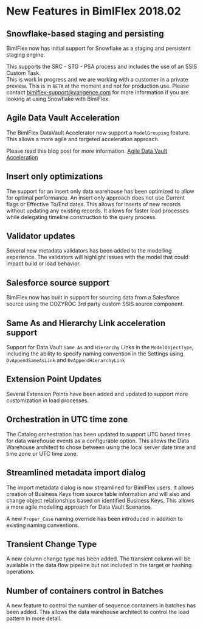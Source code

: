 # New Features in BimlFlex 2018.02

## Snowflake-based staging and persisting

BimlFlex now has initial support for Snowflake as a staging and persistent staging engine.

This supports the SRC - STG - PSA process and includes the use of an SSIS Custom Task.  
This is work in progress and we are working with a customer in a private preview. This is in `BETA` at the moment and not for production use. Please contact bimlflex-support@varigence.com for more information if you are looking at using Snowflake with BimlFlex.

## Agile Data Vault Acceleration

The BimlFlex DataVault Accelerator now support a `ModelGrouping` feature. This allows a more agile and targeted acceleration approach.

Please read this blog post for more information. [Agile Data Vault Acceleration](https://www.varigence.com/Blog/Post/84)

## Insert only optimizations

The support for an insert only data warehouse has been optimized to allow for optimal performance. An insert only approach does not use Current flags or Effective To/End dates. This allows for inserts of new records without updating any existing records. It allows for faster load processes while delegating timeline construction to the query process.

## Validator updates

Several new metadata validators has been added to the modelling experience. The validators will highlight issues with the model that could impact build or load behavior.

## Salesforce source support

BimlFlex now has built in support for sourcing data from a Salesforce source using the COZYROC 3rd party custom SSIS source component.

## Same As and Hierarchy Link acceleration support

Support for Data Vault `Same As` and `Hierarchy` Links in the `ModelObjectType`, including the ability to specify naming convention in the Settings using `DvAppendSameAsLink` and `DvAppendHierarchyLink`

## Extension Point Updates

Several Extension Points have been added and updated to support more customization in load processes.

## Orchestration in UTC time zone

The Catalog orchestration has been updated to support UTC based times for data warehouse events as a configurable option. This allows the Data Warehouse architect to chose between using the local server date time and time zone or UTC time zone.

## Streamlined metadata import dialog

The import metadata dialog is now streamlined for BimlFlex users.
It allows creation of Business Keys from source table information and will also and change object relationships based on identified Business Keys. This allows a more agile modelling approach for Data Vault Scenarios.

A new `Proper_Case` naming override has been introduced in addition to existing naming conventions.

## Transient Change Type

A new column change type has been added. The transient column will be available in the data flow pipeline but not included in the target or hashing operations.

## Number of containers control in Batches

A new feature to control the number of sequence containers in batches has been added. This allows the data warehouse architect to control the load pattern in more detail.